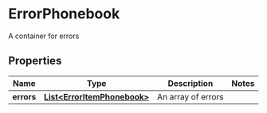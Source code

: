 

# ErrorPhonebook

A container for errors
## Properties

Name | Type | Description | Notes
------------ | ------------- | ------------- | -------------
**errors** | [**List&lt;ErrorItemPhonebook&gt;**](ErrorItemPhonebook.md) | An array of errors | 



